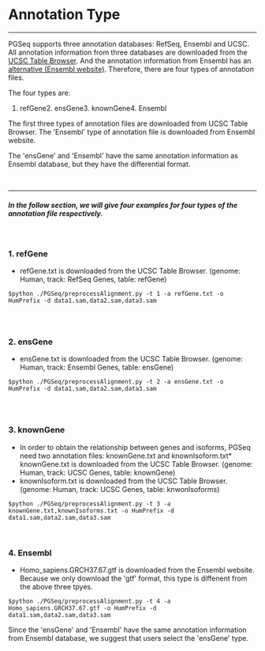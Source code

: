 # Annotation Type

* * *

PGSeq supports three annotation databases: RefSeq, Ensembl and UCSC. All annotation information from three databases are downloaded from the [UCSC Table Browser](http://genome.ucsc.edu/cgi-bin/hgTables?command=start). And the annotation information from Ensembl has  an [alternative (Ensembl website)](http://asia.ensembl.org/index.html). Therefore, there are   four types of annotation files.

The four types are:

1.  refGene2.  ensGene3.  knownGene4.  Ensembl

The first three types of annotation files are downloaded from UCSC Table Browser. The 'Ensembl' type of annotation file is downloaded from Ensembl website. 

The 'ensGene' and 'Ensembl' have the same annotation information as Ensembl database, but they have the differential format.

&nbsp;

* * *

##### In the follow section, we will give four examples for four types of the annotation file respectively.

&nbsp;

### 1. refGene

*   refGene.txt is downloaded from the UCSC Table Browser. (genome: Human, track: RefSeq Genes, table: refGene)

```shell
$python ./PGSeq/preprocessAlignment.py -t 1 -a refGene.txt -o HumPrefix -d data1.sam,data2.sam,data3.sam
```

### &nbsp;

### 2. ensGene

*   ensGene.txt is downloaded from  the  UCSC Table Browser. (genome: Human, track: Ensembl Genes, table: ensGene)

```shell
$python ./PGSeq/preprocessAlignment.py -t 2 -a ensGene.txt -o HumPrefix -d data1.sam,data2.sam,data3.sam
```

### &nbsp;

### 3. knownGene

*   In order to obtain the relationship between genes and isoforms, PGSeq need two annotation files: knownGene.txt and knownIsoform.txt*   knownGene.txt is downloaded from   the UCSC Table Browser. (genome: Human, track: UCSC Genes, table: knownGene)
*   knownIsoform.txt is downloaded from the UCSC Table Browser. (genome: Human, track: UCSC Genes, table: knwonIsoforms)
  
```shell
$python ./PGSeq/preprocessAlignment.py -t 3 -a knownGene.txt,knownIsoforms.txt -o HumPrefix -d data1.sam,data2.sam,data3.sam
```

&nbsp;

### 4. Ensembl

*   Homo_sapiens.GRCH37.67.gtf is downloaded from the Ensembl website. Because we only download the 'gtf' format, this type is diffenent from the above three tpyes.

```shell
$python ./PGSeq/preprocessAlignment.py -t 4 -a Homo_sapiens.GRCH37.67.gtf -o HumPrefix -d data1.sam,data2.sam,data3.sam
```

Since the 'ensGene' and 'Ensembl' have the same annotation information from Ensembl database, we suggest that users select the 'ensGene' type.

&nbsp;

</body>
</html>

